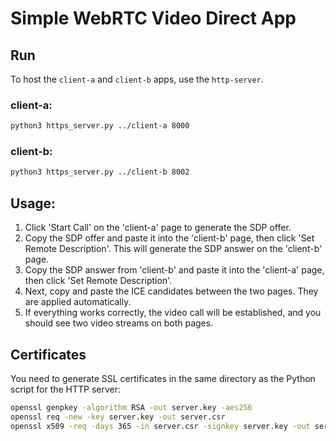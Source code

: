 # Simple WebRTC Video Direct App
## Run
To host the `client-a` and `client-b` apps, use the `http-server`.

### client-a:
```bash
python3 https_server.py ../client-a 8000
```

### client-b:
```bash
python3 https_server.py ../client-b 8002
```

## Usage:
1. Click 'Start Call' on the 'client-a' page to generate the SDP offer.
2. Copy the SDP offer and paste it into the 'client-b' page, then click 'Set Remote Description'. This will generate the SDP answer on the 'client-b' page.
3. Copy the SDP answer from 'client-b' and paste it into the 'client-a' page, then click 'Set Remote Description'.
4. Next, copy and paste the ICE candidates between the two pages. They are applied automatically.
5. If everything works correctly, the video call will be established, and you should see two video streams on both pages.

## Certificates
You need to generate SSL certificates in the same directory as the Python script for the HTTP server:
```bash
openssl genpkey -algorithm RSA -out server.key -aes256
openssl req -new -key server.key -out server.csr
openssl x509 -req -days 365 -in server.csr -signkey server.key -out server.crt
```

